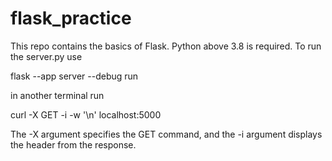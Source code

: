 # flask_practice
This repo contains the basics of Flask.
Python above 3.8 is required.
To run the server.py use

flask --app server --debug run

in another terminal run

curl -X GET -i -w '\n' localhost:5000

The -X argument specifies the GET command, and the -i argument displays the header from the response.
